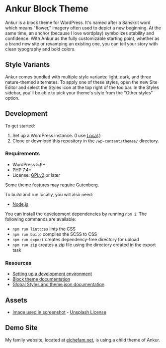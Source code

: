 # Ankur Block Theme

Ankur is a block theme for WordPress. It's named after a Sanskrit word which means "flower," imagery often used to depict a new beginning. At the same time, an anchor (because I love wordplay) symbolizes stability and confidence. With Ankur as the fully customizable starting point, whether as a brand new site or revamping an existing one, you can tell your story with clean typography and bold colors.

## Style Variants

Ankur comes bundled with multiple style variants: light, dark, and three nature-themed alternates. To apply one of these styles, open the new Site Editor and select the Styles icon at the top right of the toolbar. In the Styles sidebar, you'll be able to pick your theme's style from the "Other styles" option.

## Development

To get started:

1. Set up a WordPress instance. (I use [Local](https://localwp.com/).)
2. Clone or download this repository in the `/wp-content/themes/` directory.

### Requirements

- WordPress 5.9+
- PHP 7.4+
- License: [GPLv2](http://www.gnu.org/licenses/gpl-2.0.html) or later

Some theme features may require Gutenberg.

To build and run locally, you will also need:

- [Node.js](https://nodejs.org/en/)

You can install the development dependencies by running `npm i`. The following commands are available:

- `npm run lint:css` lints the CSS
- `npm run build` compiles the SCSS to CSS
- `npm run export` creates dependency-free directory for upload
- `npm run zip` creates a zip file using the directory created in the export task

### Resources

- [Setting up a development environment](https://developer.wordpress.org/block-editor/handbook/tutorials/devenv/)
- [Block theme documentation](https://developer.wordpress.org/block-editor/how-to-guides/themes/block-theme-overview)
- [Global Styles and theme.json documentation](https://developer.wordpress.org/block-editor/how-to-guides/themes/theme-json/)

## Assets

- [Image used in screenshot](https://unsplash.com/photos/fXzcEptNAmQ) - [Unsplash License](https://unsplash.com/license)

## Demo Site

My family website, located at [eichefam.net](https://eichefam.net), is using a child theme of Ankur.
